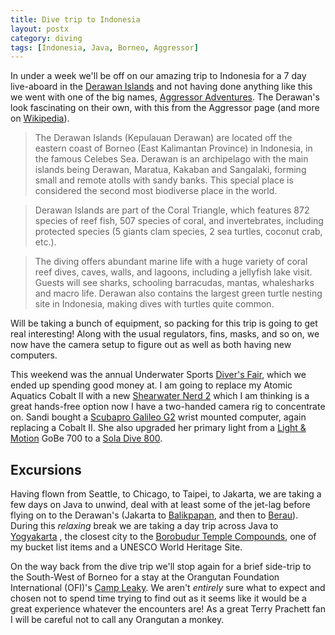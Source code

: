 ```yaml
---
title: Dive trip to Indonesia
layout: postx
category: diving
tags: [Indonesia, Java, Borneo, Aggressor]
---
```


In under a week we'll be off on our amazing trip to Indonesia for a 7 day live-aboard
in the [Derawan Islands](https://www.aggressor.com/rajaampat-derawanislands.php) and
not having done anything like this we went with one of the big names, 
[Aggressor Adventures](https://aggressor.com/). The Derawan's look fascinating on their
own, with this from the Aggressor page (and more on [Wikipedia](https://en.wikipedia.org/wiki/Derawan_Islands)).

> The Derawan Islands (Kepulauan Derawan) are located off the eastern coast of Borneo (East Kalimantan Province) in Indonesia, in the famous Celebes Sea. Derawan is an archipelago with the main islands being Derawan, Maratua, Kakaban and Sangalaki, forming small and remote atolls with sandy banks. This special place is considered the second most biodiverse place in the world.

> Derawan Islands are part of the Coral Triangle, which features 872 species of reef fish, 507 species of coral, and invertebrates, including protected species (5 giants clam species, 2 sea turtles, coconut crab, etc.). 

> The diving offers abundant marine life with a huge variety of coral reef dives, caves, walls, and lagoons, including a jellyfish lake visit. Guests will see sharks, schooling barracudas, mantas, whalesharks and macro life. Derawan also contains the largest green turtle nesting site in Indonesia, making dives with turtles quite common.

Will be taking a bunch of equipment, so packing for this trip is going to get real
interesting! Along with the usual regulators, fins, masks, and so on, we now have 
the camera setup to figure out as well as both having new computers. 

This weekend was the annual Underwater Sports [Diver's Fair](https://www.underwatersports.com/divers-fair-2019/), 
which we ended up spending good money at. I am going to replace my Atomic Aquatics
Cobalt II with a new [Shearwater Nerd 2](https://www.shearwater.com/products/nerd-2/)
which I am thinking is a great hands-free option now I have a two-handed camera 
rig to concentrate on. Sandi bought a 
[Scubapro Galileo G2](https://scubapro.johnsonoutdoors.com/computers/wrist-computers/g2-wrist-dive-computer-wtransmitter) 
wrist mounted computer, again replacing a Cobalt II. She also upgraded her primary
light from a [Light & Motion](https://www.lightandmotion.com) GoBe 700 to a
[Sola Dive 800](https://www.lightandmotion.com/shop/underwater-lights/lights-for-scuba-diving/sola-dive-800).

## Excursions

Having flown from Seattle, to Chicago, to Taipei, to Jakarta, we are taking a few
days on Java to unwind, deal with at least some of the jet-lag before flying on to
the Derawan's (Jakarta to [Balikpapan](https://en.wikipedia.org/wiki/Balikpapan), 
and then to [Berau](https://en.wikipedia.org/wiki/Berau_Regency)). During this 
_relaxing_ break we are taking a day trip across Java to [Yogyakarta](https://en.wikipedia.org/wiki/Yogyakarta)
, the closest city to the [Borobudur Temple Compounds](https://whc.unesco.org/en/list/592), 
one of my bucket list items and a UNESCO World Heritage Site.

On the way back from the dive trip we'll stop again for a brief side-trip to the 
South-West of Borneo for a stay at the Orangutan Foundation International (OFI)'s
[Camp Leaky](https://orangutan.org/our-projects/research/camp-leakey/). We aren't
_entirely_ sure what to expect and chosen not to spend time trying to find out as
it seems like it would be a great experience whatever the encounters are! As a
great Terry Prachett fan I will be careful not to call any Orangutan a monkey.
